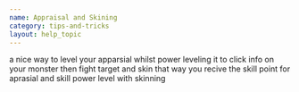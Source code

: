```yaml
---
name: Appraisal and Skining
category: tips-and-tricks
layout: help_topic
---
```

a nice way to level your apparsial whilst power leveling it to click info on your monster then fight target and skin that way you recive the skill point for aprasial and skill power level with skinning